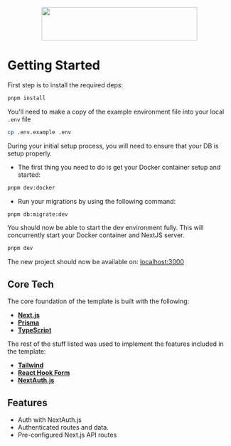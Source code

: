 <p align="center">
  <img width="350" height="75" src="https://i.ibb.co/Rb6Rmzz/cozzzy.png">
</p>

# Getting Started

First step is to install the required deps:

```bash
pnpm install
```

You'll need to make a copy of the example environment file into your local `.env` file

```bash
cp .env.example .env
```

During your initial setup process, you will need to ensure that your DB is setup properly.

- The first thing you need to do is get your Docker container setup and started:

```bash
pnpm dev:docker
```

- Run your migrations by using the following command:

```bash
pnpm db:migrate:dev
```

You should now be able to start the dev environment fully. This will concurrently start your Docker container and NextJS server.

```bash
pnpm dev
```

The new project should now be available on: [localhost:3000](http://localhost:3000)

## Core Tech

The core foundation of the template is built with the following:

- **[Next.js](https://nextjs.org/)**
- **[Prisma](https://www.prisma.io/)**
- **[TypeScript](https://www.typescriptlang.org/)**

The rest of the stuff listed was used to implement the features included in the template:

- **[Tailwind](https://tailwindcss.com/)**
- **[React Hook Form](https://react-hook-form.com/)**
- **[NextAuth.js](https://next-auth.js.org/)**

## Features

- Auth with NextAuth.js
- Authenticated routes and data.
- Pre-configured Next.js API routes
